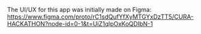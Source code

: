 The UI/UX for this app was initially made on Figma:
https://www.figma.com/proto/rC1sdQufYfXyMTGYxDzTT5/CURA-HACKATHON?node-id=0-1&t=UiZ1qlpOxKoQDIbN-1
